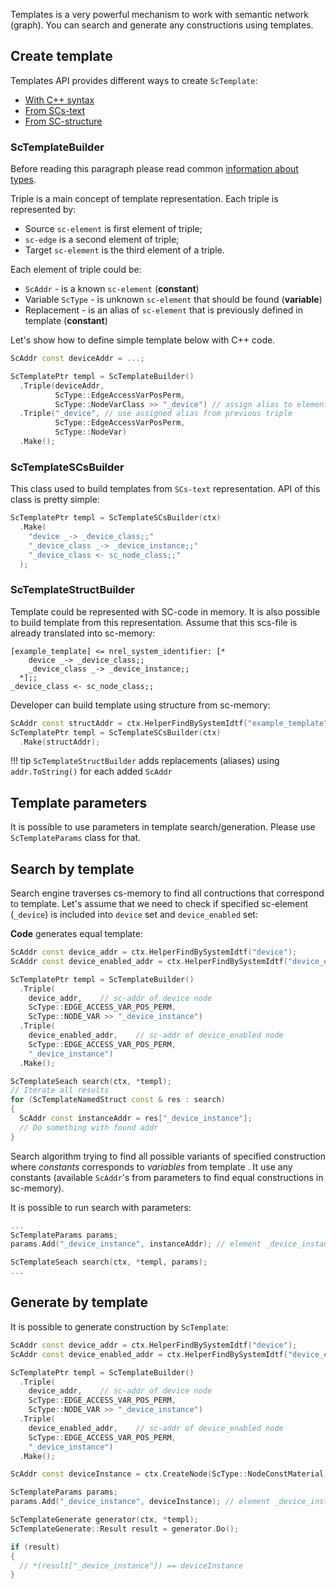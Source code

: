 
Templates is a very powerful mechanism to work with semantic network (graph). You can search and generate any constructions using templates.

## Create template

Templates API provides different ways to create `ScTemplate`:

- [With C++ syntax](#sctemplatebuilder)
- [From SCs-text](#sctemplatescsbuilder)
- [From SC-structure](#sctemplatestructbuilder)

### ScTemplateBuilder

Before reading this paragraph please read common [information about types](el_types.md).

Triple is a main concept of template representation. Each triple is represented by:

- Source `sc-element` is first element of triple;
- `sc-edge` is a second element of triple;
- Target `sc-element` is the third element of a triple.

Each element of triple could be:

- `ScAddr` - is a known `sc-element` (**constant**)
- Variable `ScType` - is unknown `sc-element` that should be found (**variable**)
- Replacement - is an alias of `sc-element` that is previously defined in template (**constant**)

Let's show how to define simple template below with C++ code.

<scg src="../../images/templates/example_template_device.gwf"></scg>

```cpp
ScAddr const deviceAddr = ...;

ScTemplatePtr templ = ScTemplateBuilder()
  .Triple(deviceAddr,
          ScType::EdgeAccessVarPosPerm,
          ScType::NodeVarClass >> "_device") // assign alias to element
  .Triple("_device", // use assigned alias from previous triple
          ScType::EdgeAccessVarPosPerm,
          ScType::NodeVar)
  .Make();
```

### ScTemplateSCsBuilder

This class used to build templates from `SCs-text` representation. API of this class is pretty simple:

```cpp
ScTemplatePtr templ = ScTemplateSCsBuilder(ctx)
  .Make(
    "device _-> _device_class;;"
    "_device_class _-> _device_instance;;"
    "_device_class <- sc_node_class;;"
  );
```

### ScTemplateStructBuilder

Template could be represented with SC-code in memory. It is also possible to build template from this representation.
Assume that this scs-file is already translated into sc-memory:

```scs
[example_template] <= nrel_system_identifier: [*
    device _-> _device_class;;
    _device_class _-> _device_instance;;
  *];;
_device_class <- sc_node_class;;
```

Developer can build template using structure from sc-memory:

```cpp
ScAddr const structAddr = ctx.HelperFindBySystemIdtf("example_template");
ScTemplatePtr templ = ScTemplateSCsBuilder(ctx)
  .Make(structAddr);
```

!!! tip
    `ScTemplateStructBuilder` adds replacements (aliases) using `addr.ToString()` for each added `ScAddr`


## Template parameters

It is possible to use parameters in template search/generation. Please use `ScTemplateParams` class for that.


## Search by template

Search engine traverses cs-memory to find all contructions that correspond to template. Let's assume that we need to check if specified sc-element (`_device`) is included into `device` set and `device_enabled` set:

<scg src="../../images/templates/template_example_2.gwf"></scg>

**Code** generates equal template:

```cpp
ScAddr const device_addr = ctx.HelperFindBySystemIdtf("device");
ScAddr const device_enabled_addr = ctx.HelperFindBySystemIdtf("device_enabled");

ScTemplatePtr templ = ScTemplateBuilder()
  .Triple(
    device_addr,    // sc-addr of device node
    ScType::EDGE_ACCESS_VAR_POS_PERM,
    ScType::NODE_VAR >> "_device_instance")
  .Triple(
    device_enabled_addr,    // sc-addr of device_enabled node
    ScType::EDGE_ACCESS_VAR_POS_PERM,
    "_device_instance")
  .Make();

ScTemplateSeach search(ctx, *templ);
// Iterate all results
for (ScTemplateNamedStruct const & res : search)
{
  ScAddr const instanceAddr = res["_device_instance"];
  // Do something with found addr
}
```

Search algorithm trying to find all possible variants of specified construction where _constants_ corresponds to _variables_ from template . It use any constants (available `ScAddr`'s from parameters to find equal constructions in sc-memory).

It is possible to run search with parameters:

```cpp
...
ScTemplateParams params;
params.Add("_device_instance", instanceAddr); // element _device_instance in template become known

ScTemplateSeach search(ctx, *templ, params);
...
```

## Generate by template

It is possible to generate construction by `ScTemplate`:

```cpp
ScAddr const device_addr = ctx.HelperFindBySystemIdtf("device");
ScAddr const device_enabled_addr = ctx.HelperFindBySystemIdtf("device_enabled");

ScTemplatePtr templ = ScTemplateBuilder()
  .Triple(
    device_addr,    // sc-addr of device node
    ScType::EDGE_ACCESS_VAR_POS_PERM,
    ScType::NODE_VAR >> "_device_instance")
  .Triple(
    device_enabled_addr,    // sc-addr of device_enabled node
    ScType::EDGE_ACCESS_VAR_POS_PERM,
    "_device_instance")
  .Make();

ScAddr const deviceInstance = ctx.CreateNode(ScType::NodeConstMaterial);

ScTemplateParams params;
params.Add("_device_instance", deviceInstance); // element _device_instance in template become known

ScTemplateGenerate generator(ctx, *templ);
ScTemplateGenerate::Result result = generator.Do();

if (result)
{
  // *(result["_device_instance"]) == deviceInstance
}

```
